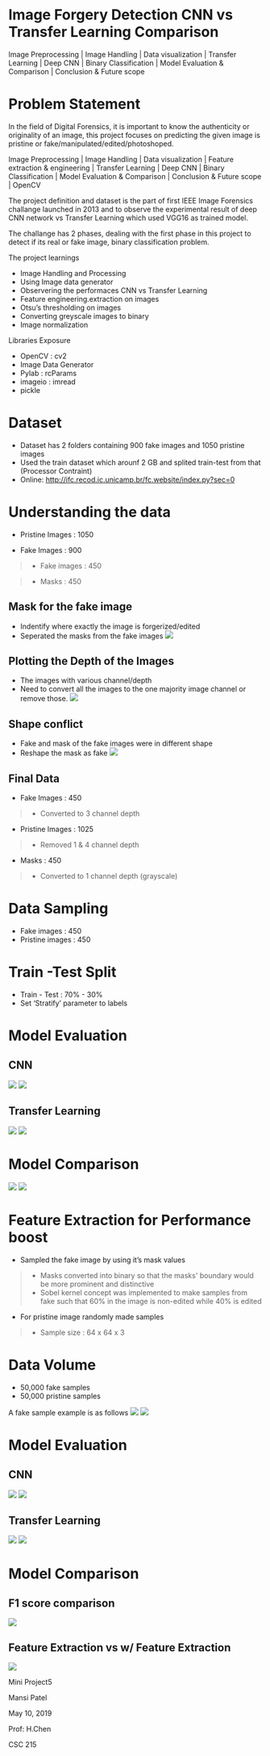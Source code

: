 # Image Forgery Detection CNN vs Transfer Learning Comparison
Image Preprocessing | Image Handling | Data visualization | Transfer Learning | Deep CNN | Binary Classification | Model Evaluation &amp; Comparison | Conclusion &amp; Future scope
# Problem Statement
In the field of Digital Forensics, it is important to know the authenticity or originality of an image, this project focuses on predicting the given image is pristine or fake/manipulated/edited/photoshoped.

Image Preprocessing | Image Handling | Data visualization | Feature extraction & engineering | Transfer Learning | Deep CNN | Binary Classification | Model Evaluation & Comparison | Conclusion & Future scope | OpenCV

The project definition and dataset is the part of first IEEE Image Forensics challange launched in 2013 and to observe the experimental result of deep CNN network vs Transfer Learning which used VGG16 as trained model.

The challange has 2 phases, dealing with the first phase in this project to detect if its real or fake image, binary classification problem.

The project learnings
* Image Handling and Processing
* Using Image data generator
* Observering the performaces CNN vs Transfer Learning
* Feature engineering.extraction on images
* Otsu’s thresholding on images
* Converting greyscale images to binary
* Image normalization

Libraries Exposure
* OpenCV : cv2
* Image Data Generator
* Pylab : rcParams
* imageio : imread
* pickle

# Dataset
* Dataset has 2 folders containing 900 fake images and 1050 pristine images
* Used the train dataset which arounf 2 GB and splited train-test from that (Processor Contraint)
* Online:  http://ifc.recod.ic.unicamp.br/fc.website/index.py?sec=0
# Understanding the data

* Pristine Images : 1050

* Fake Images : 900

>  * Fake images : 450

> * Masks : 450
## Mask for the fake image
* Indentify where exactly the image is forgerized/edited
* Seperated the masks from the fake images
![](https://github.com/mansipatel2508/Image-Forgery-Detection-CNN-vs-Transfer-Learning-Comparison/blob/master/Images/Maskex.png)
## Plotting the Depth of the Images
* The images with various channel/depth
* Need to convert all the images to the one majority image channel or remove those.
![](https://github.com/mansipatel2508/Image-Forgery-Detection-CNN-vs-Transfer-Learning-Comparison/blob/master/Images/Visual.png)

## Shape conflict
* Fake and mask of the fake images were in different shape 
* Reshape the mask as fake
![](https://github.com/mansipatel2508/Image-Forgery-Detection-CNN-vs-Transfer-Learning-Comparison/blob/master/Images/shapecon.png)

## Final Data
* Fake Images : 450
> * Converted to 3 channel depth
* Pristine Images : 1025
>* Removed 1 & 4 channel depth
* Masks : 450
>* Converted to 1 channel depth (grayscale)
# Data Sampling
* Fake images : 450
* Pristine images : 450

# Train -Test Split
* Train - Test : 70% - 30%
* Set ‘Stratify’ parameter to labels
# Model Evaluation
## CNN
![](https://github.com/mansipatel2508/Image-Forgery-Detection-CNN-vs-Transfer-Learning-Comparison/blob/master/Images/CNN.png)
 ![](https://github.com/mansipatel2508/Image-Forgery-Detection-CNN-vs-Transfer-Learning-Comparison/blob/master/Images/CNN1.png)

## Transfer Learning
![](https://github.com/mansipatel2508/Image-Forgery-Detection-CNN-vs-Transfer-Learning-Comparison/blob/master/Images/T.png)
![](https://github.com/mansipatel2508/Image-Forgery-Detection-CNN-vs-Transfer-Learning-Comparison/blob/master/Images/T1.png)

# Model Comparison
![](https://github.com/mansipatel2508/Image-Forgery-Detection-CNN-vs-Transfer-Learning-Comparison/blob/master/Images/Comp.png)
![](https://github.com/mansipatel2508/Image-Forgery-Detection-CNN-vs-Transfer-Learning-Comparison/blob/master/Images/Comp.png)


# Feature Extraction for Performance boost

* Sampled the fake image by using it’s mask values
>* Masks converted into binary so that the masks' boundary would be more prominent and distinctive
>* Sobel kernel concept was implemented to make samples from fake such that 60% in the image is non-edited while 40% is edited
* For pristine image randomly made samples

>* Sample size : 64 x 64 x 3

# Data Volume
* 50,000 fake samples
* 50,000 pristine samples

A fake sample example is as follows
![](https://github.com/mansipatel2508/Image-Forgery-Detection-CNN-vs-Transfer-Learning-Comparison/blob/master/Images/f1.png)
![](https://github.com/mansipatel2508/Image-Forgery-Detection-CNN-vs-Transfer-Learning-Comparison/blob/master/Images/f2.png)

# Model Evaluation
## CNN
![](https://github.com/mansipatel2508/Image-Forgery-Detection-CNN-vs-Transfer-Learning-Comparison/blob/master/Images/CNN2.png)
![](https://github.com/mansipatel2508/Image-Forgery-Detection-CNN-vs-Transfer-Learning-Comparison/blob/master/Images/CNN3.png)

## Transfer Learning
![](https://github.com/mansipatel2508/Image-Forgery-Detection-CNN-vs-Transfer-Learning-Comparison/blob/master/Images/T2.png)
![](https://github.com/mansipatel2508/Image-Forgery-Detection-CNN-vs-Transfer-Learning-Comparison/blob/master/Images/T3.png)

# Model Comparison
## F1 score comparison
![](https://github.com/mansipatel2508/Image-Forgery-Detection-CNN-vs-Transfer-Learning-Comparison/blob/master/Images/Comp2.png)
## Feature Extraction vs w/ Feature Extraction
![](https://github.com/mansipatel2508/Image-Forgery-Detection-CNN-vs-Transfer-Learning-Comparison/blob/master/Images/Comp3.png)


Mini Project5

Mansi Patel

May 10, 2019

Prof: H.Chen

CSC 215 
